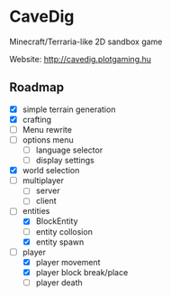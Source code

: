 # CaveDig

Minecraft/Terraria-like 2D sandbox game

Website: <http://cavedig.plotgaming.hu>

## Roadmap

- [X] simple terrain generation
- [X] crafting
- [ ] Menu rewrite
- [ ] options menu
  - [ ] language selector
  - [ ] display settings
- [X] world selection
- [ ] multiplayer
  - [ ] server
  - [ ] client

- [ ] entities
  - [X] BlockEntity
  - [ ] entity collosion
  - [X] entity spawn

- [ ] player
  - [X] player movement
  - [X] player block break/place
  - [ ] player death
